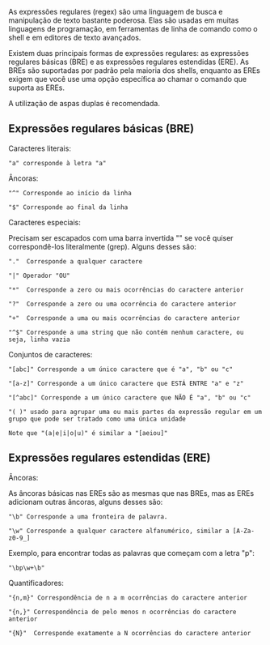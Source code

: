 As expressões regulares (regex) são uma linguagem de busca e manipulação de texto bastante poderosa. Elas são usadas em muitas linguagens de programação, em ferramentas de linha de comando como o shell e em editores de texto avançados.

Existem duas principais formas de expressões regulares: as expressões regulares básicas (BRE) e as expressões regulares estendidas (ERE). As BREs são suportadas por padrão pela maioria dos shells, enquanto as EREs exigem que você use uma opção específica ao chamar o comando que suporta as EREs.

A utilização de aspas duplas é recomendada.

## Expressões regulares básicas (BRE)

Caracteres literais:

    "a" corresponde à letra "a"

Âncoras:

    "^" Corresponde ao início da linha

    "$" Corresponde ao final da linha

Caracteres especiais:

Precisam ser escapados com uma barra invertida "\" se você quiser correspondê-los literalmente (grep). Alguns desses são:

    "."  Corresponde a qualquer caractere

    "|" Operador "OU"

    "*"  Corresponde a zero ou mais ocorrências do caractere anterior

    "?"  Corresponde a zero ou uma ocorrência do caractere anterior

    "+"  Corresponde a uma ou mais ocorrências do caractere anterior

    "^$" Corresponde a uma string que não contém nenhum caractere, ou seja, linha vazia

Conjuntos de caracteres:

    "[abc]" Corresponde a um único caractere que é "a", "b" ou "c"

    "[a-z]" Corresponde a um único caractere que ESTÁ ENTRE "a" e "z"

    "[^abc]" Corresponde a um único caractere que NÃO É "a", "b" ou "c"

    "( )" usado para agrupar uma ou mais partes da expressão regular em um grupo que pode ser tratado como uma única unidade

    Note que "(a|e|i|o|u)" é similar a "[aeiou]"

## Expressões regulares estendidas (ERE)

Âncoras:

As âncoras básicas nas EREs são as mesmas que nas BREs, mas as EREs adicionam outras âncoras, alguns desses são:

    "\b" Corresponde a uma fronteira de palavra.

    "\w" Corresponde a qualquer caractere alfanumérico, similar a [A-Za-z0-9_]

Exemplo, para encontrar todas as palavras que começam com a letra "p":

    "\bp\w+\b"

Quantificadores:

    "{n,m}" Correspondência de n a m ocorrências do caractere anterior

    "{n,}" Correspondência de pelo menos n ocorrências do caractere anterior

    "{N}"  Corresponde exatamente a N ocorrências do caractere anterior
